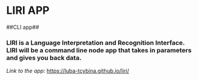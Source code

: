 # **LIRI APP** 

##CLI app##

### LIRI is a Language Interpretation and Recognition Interface. LIRI will be a command line node app that takes in parameters and gives you back data. ###

_Link to the app:_ https://luba-tcybina.github.io/liri/ 
